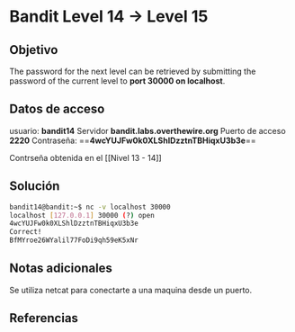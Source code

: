 # Bandit Level 14 → Level 15
## Objetivo
The password for the next level can be retrieved by submitting the password of the current level to **port 30000 on localhost**.

## Datos de acceso
usuario: **bandit14**
Servidor **bandit.labs.overthewire.org**
Puerto de acceso **2220**
Contraseña: 
==**4wcYUJFw0k0XLShlDzztnTBHiqxU3b3e**==

Contrseña obtenida en el [[Nivel 13 - 14]]
## Solución
``` bash
bandit14@bandit:~$ nc -v localhost 30000
localhost [127.0.0.1] 30000 (?) open
4wcYUJFw0k0XLShlDzztnTBHiqxU3b3e
Correct!
BfMYroe26WYalil77FoDi9qh59eK5xNr

```
## Notas adicionales
Se utiliza netcat para conectarte a una maquina desde un puerto.
## Referencias